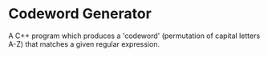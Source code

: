 # Codeword Generator

A C++ program which produces a 'codeword' (permutation of capital letters A-Z) that matches a given regular expression. 
